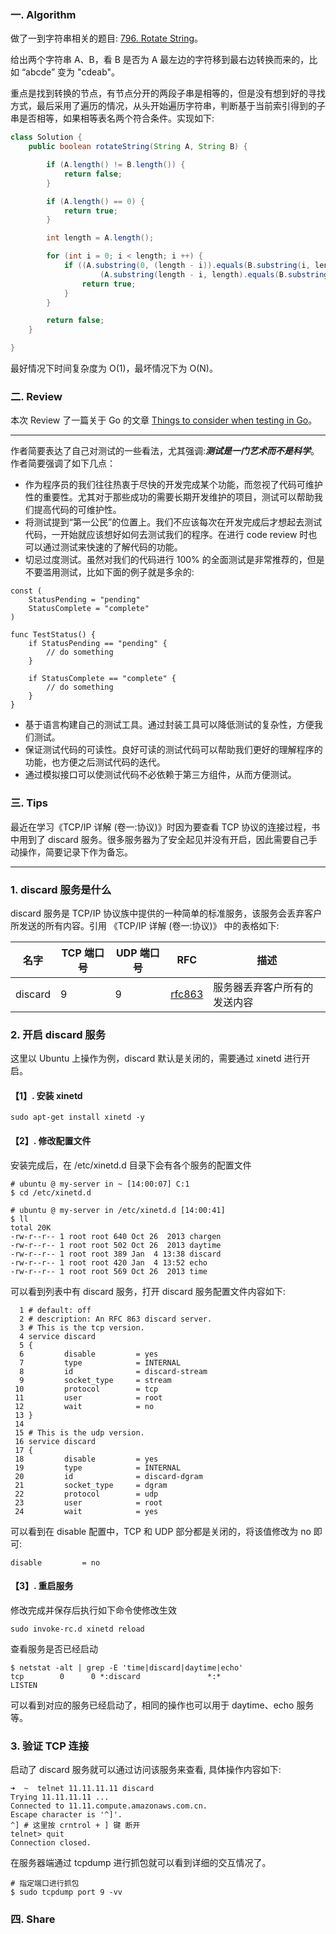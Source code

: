 ### 一. Algorithm

做了一到字符串相关的题目: [796. Rotate String](https://leetcode.com/problems/rotate-string/)。

给出两个字符串 A、B，看 B 是否为 A 最左边的字符移到最右边转换而来的，比如 “abcde” 变为 "cdeab"。

重点是找到转换的节点，有节点分开的两段子串是相等的，但是没有想到好的寻找方式，最后采用了遍历的情况，从头开始遍历字符串，判断基于当前索引得到的子串是否相等，如果相等表名两个符合条件。实现如下:

```Java
class Solution {
    public boolean rotateString(String A, String B) {

        if (A.length() != B.length()) {
            return false;
        }

        if (A.length() == 0) {
            return true;
        }

        int length = A.length();

        for (int i = 0; i < length; i ++) {
            if ((A.substring(0, (length - i)).equals(B.substring(i, length))) &&
                    (A.substring(length - i, length).equals(B.substring(0, i)))) {
                return true;
            }
        }

        return false;
    }

}
```

最好情况下时间复杂度为 O(1)，最坏情况下为 O(N)。

### 二. Review

本次 Review 了一篇关于 Go 的文章 [Things to consider when testing in Go](https://medium.com/@matryer/power-up-your-teams-testing-strategy-private-go-testing-workshops-in-2018-ce4d99f20ad4)。

---

作者简要表达了自己对测试的一些看法，尤其强调:***测试是一门艺术而不是科学***。作者简要强调了如下几点：

- 作为程序员的我们往往热衷于尽快的开发完成某个功能，而忽视了代码可维护性的重要性。尤其对于那些成功的需要长期开发维护的项目，测试可以帮助我们提高代码的可维护性。
- 将测试提到“第一公民”的位置上。我们不应该每次在开发完成后才想起去测试代码，一开始就应该想好如何去测试我们的程序。在进行 code review 时也可以通过测试来快速的了解代码的功能。
- 切忌过度测试。虽然对我们的代码进行 100% 的全面测试是非常推荐的，但是不要滥用测试，比如下面的例子就是多余的:

```
const (
	StatusPending = "pending"
	StatusComplete = "complete"
)

func TestStatus() {
	if StatusPending == "pending" {
		// do something
	}
	
	if StatusComplete == "complete" {
		// do something
	}
}
```

- 基于语言构建自己的测试工具。通过封装工具可以降低测试的复杂性，方便我们测试。
- 保证测试代码的可读性。良好可读的测试代码可以帮助我们更好的理解程序的功能，也方便之后测试代码的迭代。
- 通过模拟接口可以使测试代码不必依赖于第三方组件，从而方便测试。


### 三. Tips

最近在学习《TCP/IP 详解 (卷一:协议)》时因为要查看 TCP 协议的连接过程，书中用到了 discard 服务。很多服务器为了安全起见并没有开启，因此需要自己手动操作，简要记录下作为备忘。

---

### 1. discard 服务是什么

discard 服务是 TCP/IP 协议族中提供的一种简单的标准服务，该服务会丢弃客户所发送的所有内容。引用 《TCP/IP 详解 (卷一:协议)》 中的表格如下:

 名字 | TCP 端口号 | UDP 端口号 | RFC | 描述
---|---|---|---|---
discard | 9 | 9 | [rfc863](https://tools.ietf.org/html/rfc863)| 服务器丢弃客户所有的发送内容


### 2. 开启 discard 服务

这里以 Ubuntu 上操作为例，discard 默认是关闭的，需要通过 xinetd 进行开启。

#### 【1】. 安装 xinetd 

```
sudo apt-get install xinetd -y
```

#### 【2】. 修改配置文件

安装完成后，在 /etc/xinetd.d 目录下会有各个服务的配置文件

```
# ubuntu @ my-server in ~ [14:00:07] C:1
$ cd /etc/xinetd.d

# ubuntu @ my-server in /etc/xinetd.d [14:00:41]
$ ll
total 20K
-rw-r--r-- 1 root root 640 Oct 26  2013 chargen
-rw-r--r-- 1 root root 502 Oct 26  2013 daytime
-rw-r--r-- 1 root root 389 Jan  4 13:38 discard
-rw-r--r-- 1 root root 420 Jan  4 13:52 echo
-rw-r--r-- 1 root root 569 Oct 26  2013 time
```

可以看到列表中有 discard 服务，打开 discard 服务配置文件内容如下:

```
  1 # default: off
  2 # description: An RFC 863 discard server.
  3 # This is the tcp version.
  4 service discard
  5 {
  6         disable         = yes
  7         type            = INTERNAL
  8         id              = discard-stream
  9         socket_type     = stream
 10         protocol        = tcp
 11         user            = root
 12         wait            = no
 13 }
 14
 15 # This is the udp version.
 16 service discard
 17 {
 18         disable         = yes
 19         type            = INTERNAL
 20         id              = discard-dgram
 21         socket_type     = dgram
 22         protocol        = udp
 23         user            = root
 24         wait            = yes
```

可以看到在 disable 配置中，TCP 和 UDP 部分都是关闭的，将该值修改为 no 即可:

```
disable         = no
```

#### 【3】. 重启服务

修改完成并保存后执行如下命令使修改生效

```
sudo invoke-rc.d xinetd reload
```

查看服务是否已经启动

```
$ netstat -alt | grep -E 'time|discard|daytime|echo'
tcp        0      0 *:discard               *:*                     LISTEN
```

可以看到对应的服务已经启动了，相同的操作也可以用于 daytime、echo 服务等。

### 3. 验证 TCP 连接

启动了 discard 服务就可以通过访问该服务来查看, 具体操作内容如下:

```
➜  ~  telnet 11.11.11.11 discard
Trying 11.11.11.11 ...
Connected to 11.11.compute.amazonaws.com.cn.
Escape character is '^]'.
^] # 这里按 crntrol + ] 键 断开
telnet> quit
Connection closed.
```

在服务器端通过 tcpdump 进行抓包就可以看到详细的交互情况了。

```
# 指定端口进行抓包
$ sudo tcpdump port 9 -vv
```


### 四. Share

